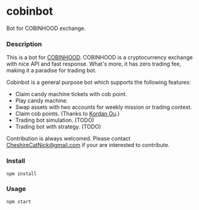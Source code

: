 # cobinbot
Bot for COBINHOOD exchange.

### Description
This is a bot for [COBINHOOD](https://cobinhood.com). COBINHOOD is a cryptocurrency exchange with nice API and fast response. What's more, it has zero trading fee, making it a paradise for trading bot.

Cobinbot is a general purpose bot which supports the following features:
- Claim candy machine tickets with cob point.
- Play candy machine.
- Swap assets with two accounts for weekly mission or trading contest.
- Claim cob points. (Thanks to [Kordan Ou](https://github.com/hitripod).)
- Trading bot simulation. (TODO)
- Trading bot with strategy. (TODO)

Contribution is always welcomed. Please contact CheshireCatNick@gmail.com if your are interested to contribute.

### Install
`npm install`

### Usage
`npm start`
